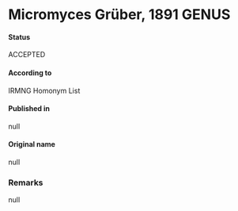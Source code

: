 # Micromyces Grüber, 1891 GENUS

#### Status
ACCEPTED

#### According to
IRMNG Homonym List

#### Published in
null

#### Original name
null

### Remarks
null